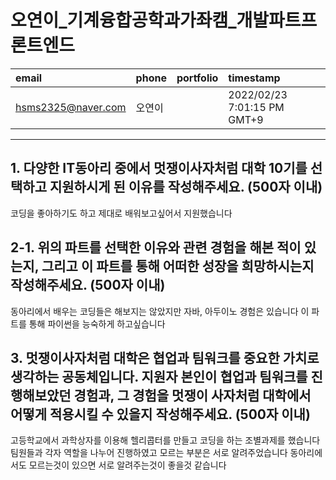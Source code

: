 # 오연이_기계융합공학과가좌캠_개발파트프론트엔드

|email|phone|portfolio|timestamp
|:-|:-|:-|:-|
|hsms2325@naver.com|오연이||2022/02/23 7:01:15 PM GMT+9|

---
## 1. 다양한 IT동아리 중에서 멋쟁이사자처럼 대학 10기를 선택하고 지원하시게 된 이유를 작성해주세요. (500자 이내)
코딩을 좋아하기도 하고 제대로 배워보고싶어서 지원했습니다

## 2-1. 위의 파트를 선택한 이유와 관련 경험을 해본 적이 있는지, 그리고 이 파트를 통해 어떠한 성장을 희망하시는지 작성해주세요. (500자 이내)
동아리에서 배우는 코딩들은 해보지는 않았지만 자바, 아두이노 경험은 있습니다
이 파트를 통해 파이썬을 능숙하게 하고싶습니다

## 3. 멋쟁이사자처럼 대학은 협업과 팀워크를 중요한 가치로 생각하는 공동체입니다. 지원자 본인이 협업과 팀워크를 진행해보았던 경험과, 그 경험을 멋쟁이 사자처럼 대학에서 어떻게 적용시킬 수 있을지 작성해주세요. (500자 이내)
고등학교에서 과학상자를 이용해 헬리콥터를 만들고 코딩을 하는 조별과제를 했습니다
팀원들과 각자 역할을 나누어 진행하였고 모르는 부분은 서로 알려주었습니다
동아리에서도 모르는것이 있으면 서로 알려주는것이 좋을것 같습니다

